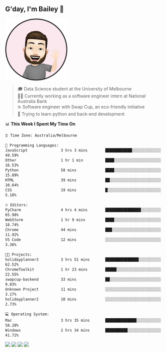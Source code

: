 ## G'day, I'm Bailey 👋

<img src="https://raw.githubusercontent.com/baely/baely/master/image.png" width="200px">

> 🎓 Data Science student at the University of Melbourne <br>
> 👨‍💻 Currently working as a software engineer intern  at National Australia Bank <br>
> ☕️ Software engineer with Swap Cup, an eco-friendly initiative <br>
> 🌱 Trying to learn python and back-end development

<!--START_SECTION:waka-->
📊 **This Week I Spent My Time On** 

```text
⌚︎ Time Zone: Australia/Melbourne

💬 Programming Languages: 
JavaScript               3 hrs 3 mins        ████████████░░░░░░░░░░░░░   49.59% 
Other                    1 hr 1 min          ████░░░░░░░░░░░░░░░░░░░░░   16.53% 
Python                   58 mins             ████░░░░░░░░░░░░░░░░░░░░░   15.89% 
HTML                     39 mins             ██░░░░░░░░░░░░░░░░░░░░░░░   10.64% 
CSS                      19 mins             █░░░░░░░░░░░░░░░░░░░░░░░░   5.18%

🔥 Editors: 
PyCharm                  4 hrs 4 mins        ████████████████░░░░░░░░░   65.98% 
WebStorm                 1 hr 9 mins         ████░░░░░░░░░░░░░░░░░░░░░   18.74% 
Chrome                   44 mins             ███░░░░░░░░░░░░░░░░░░░░░░   11.92% 
VS Code                  12 mins             ░░░░░░░░░░░░░░░░░░░░░░░░░   3.36%

🐱‍💻 Projects: 
holidayplanner3          3 hrs 51 mins       ███████████████░░░░░░░░░░   62.52% 
ChromeToolkit            1 hr 23 mins        █████░░░░░░░░░░░░░░░░░░░░   22.55% 
swapcup-backend          33 mins             ██░░░░░░░░░░░░░░░░░░░░░░░   9.03% 
Unknown Project          11 mins             ░░░░░░░░░░░░░░░░░░░░░░░░░   3.17% 
holidayplanner2          10 mins             ░░░░░░░░░░░░░░░░░░░░░░░░░   2.73%

💻 Operating System: 
Mac                      3 hrs 35 mins       ██████████████░░░░░░░░░░░   58.28% 
Windows                  2 hrs 34 mins       ██████████░░░░░░░░░░░░░░░   41.72%

```


<!--END_SECTION:waka-->

[<img height="40px" src="https://img.icons8.com/ios-filled/2x/linkedin.png">](https://linkedin.com/in/baileybutler1)
[<img height="40px" src="https://img.icons8.com/ios-filled/2x/github.png">](https://github.com/baely)
[<img height="40px" src="https://img.icons8.com/ios-filled/2x/salesforce.png">](https://trailblazer.me/id/baileybutler)
[<img height="40px" src="https://img.icons8.com/ios-filled/2x/instagram.png">](https://instagram.com/bae1y)
